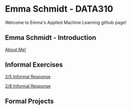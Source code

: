 # Emma Schmidt - DATA310
Welcome to Emma's Applied Machine Learning github page!

## Emma Schmidt - Introduction
[About Me!](https://emma-schmidt.github.io/DATA310/emma_introduction.html)

## Informal Exercises

[2/5 Informal Response](https://emma-schmidt.github.io/DATA310/feb5_informalexercise.html)

[2/8 Informal Response](https://emma-schmidt.github.io/DATA310/feb8_informalexercise.html)

## Formal Projects
